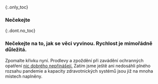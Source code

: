 {:.only_toc}
### Nečekejte

{:.dont.no_toc}
### Nečekejte na to, jak se věci vyvinou. Rychlost je mimořádně důležitá.

Zpomalte křivku nyní. Prodlevy a zpoždění při zavádění ochranných opatření [nic dobrého nepřinášejí.](https://twitter.com/TomBossert/status/1236399377087959041) Zatím jsme ještě ani nedosáhli plného rozsahu pandemie a kapacity zdravotnických systémů jsou již na mnoha místech naplněny.
